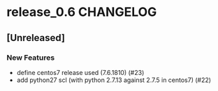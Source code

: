 # release_0.6 CHANGELOG


## [Unreleased]

### New Features
- define centos7 release used (7.6.1810) (#23)
- add python27 scl (with python 2.7.13 against 2.7.5 in centos7) (#22)






